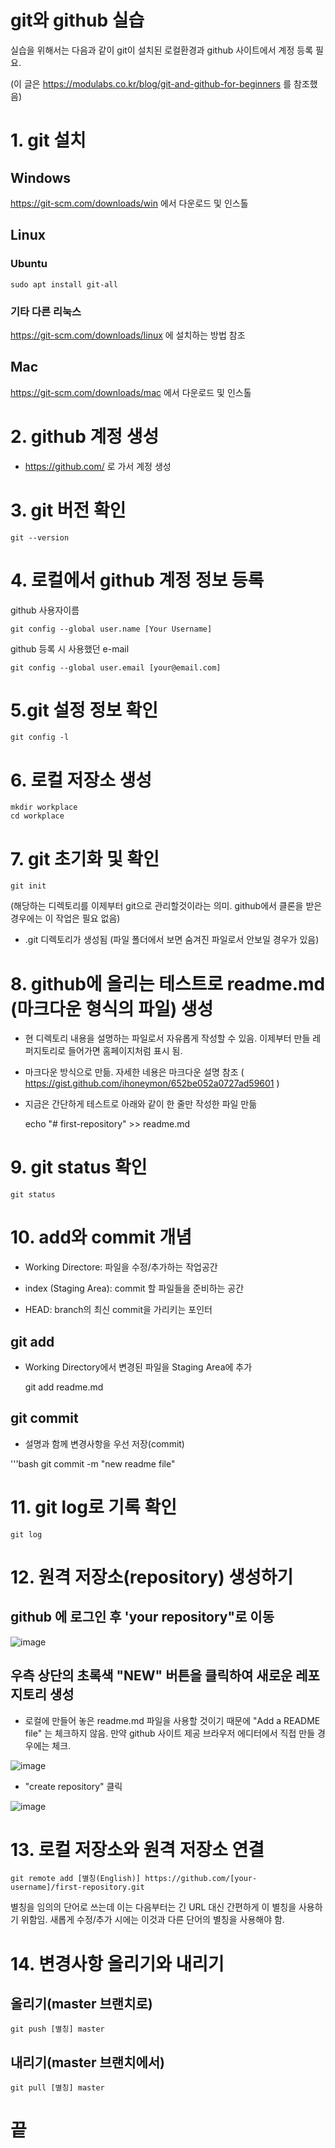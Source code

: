 git와 github 실습
=================
실습을 위해서는 다음과 같이 git이 설치된 로컬환경과 github 사이트에서 계정 등록 필요.

(이 글은 https://modulabs.co.kr/blog/git-and-github-for-beginners 를 참조했음)

# 1. git 설치 
## Windows
https://git-scm.com/downloads/win 에서 다운로드 및 인스톨
## Linux
### Ubuntu
    sudo apt install git-all
### 기타 다른 리눅스 
https://git-scm.com/downloads/linux 에 설치하는 방법 참조
## Mac
https://git-scm.com/downloads/mac 에서 다운로드 및 인스톨

# 2. github 계정 생성
* https://github.com/ 로 가서 계정 생성 


# 3. git 버전 확인
    git --version

# 4. 로컬에서 github 계정 정보 등록
github 사용자이름
  
    git config --global user.name [Your Username]

github 등록 시 사용했던 e-mail

    git config --global user.email [your@email.com]


# 5.git 설정 정보 확인
    git config -l

# 6. 로컬 저장소 생성
    mkdir workplace
    cd workplace

# 7. git 초기화 및 확인
    git init
(해당하는 디렉토리를 이제부터 git으로 관리할것이라는 의미. github에서 클론을 받은 경우에는 이 작업은 필요 없음)

* .git 디렉토리가 생성됨
(파일 폴더에서 보면 숨겨진 파일로서 안보일 경우가 있음)

# 8. github에 올리는 테스트로 readme.md (마크다운 형식의 파일) 생성
* 현 디렉토리 내용을 설명하는 파일로서 자유롭게 작성할 수 있음. 이제부터 만들 레퍼지토리로 들어가면 홈페이지처럼 표시 됨.

* 마크다운 방식으로 만듦. 자세한 네용은 마크다운 설명 참조 ( https://gist.github.com/ihoneymon/652be052a0727ad59601 )

* 지금은 간단하게 테스트로 아래와 같이 한 줄만 작성한 파일 만듦

    echo "# first-repository" >> readme.md

# 9. git status 확인
    git status

# 10. add와 commit 개념
* Working Directore: 파일을 수정/추가하는 작업공간

* index (Staging Area): commit 할 파일들을 준비하는 공간

* HEAD: branch의 최신 commit을 가리키는 포인터

## git add
* Working Directory에서 변경된 파일을 Staging Area에 추가

    git add readme.md

## git commit
* 설명과 함께 변경사항을 우선 저장(commit)

'''bash
git commit -m "new readme file"

# 11. git log로 기록 확인
    git log

# 12. 원격 저장소(repository) 생성하기
## github 에 로그인 후 'your repository"로 이동

![image](https://github.com/user-attachments/assets/f5411f4c-d80f-4004-828a-3680180d731f)

## 우측 상단의 초록색 "NEW" 버튼을 클릭하여 새로운 레포지토리 생성 
* 로컬에 만들어 놓은 readme.md 파일을 사용할 것이기 때문에 "Add a README file" 는 체크하지 않음. 만약 github 사이트 제공 브라우저 에디터에서 직접 만들 경우에는 체크.

![image](https://github.com/user-attachments/assets/5da70a82-125c-4946-a6df-a5bdcfe25e73)

* "create repository" 클릭


![image](https://github.com/user-attachments/assets/468d6df6-485c-4f6f-ba6f-89564e5548fa)

# 13. 로컬 저장소와 원격 저장소 연결
    git remote add [별칭(English)] https://github.com/[your-username]/first-repository.git
별칭을 임의의 단어로 쓰는데 이는 다음부터는 긴 URL 대신 간편하게 이 별칭을 사용하기 위함임. 새롭게 수정/추가 시에는 이것과 다른 단어의 별칭을 사용해야 함.

# 14. 변경사항 올리기와 내리기
## 올리기(master 브랜치로)
    git push [별칭] master

## 내리기(master 브랜치에서)
    git pull [별칭] master

# 끝
